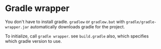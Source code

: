 
# Gradle wrapper

You don't have to install gradle. `gradlew` or `gradlew.bat` with `gradle/gradle-wrapper.jar` automatically downloads gradle for the project.

To initialize, call `gradle wrapper`. see `build.gradle` also, which specifies which gradle version to use.